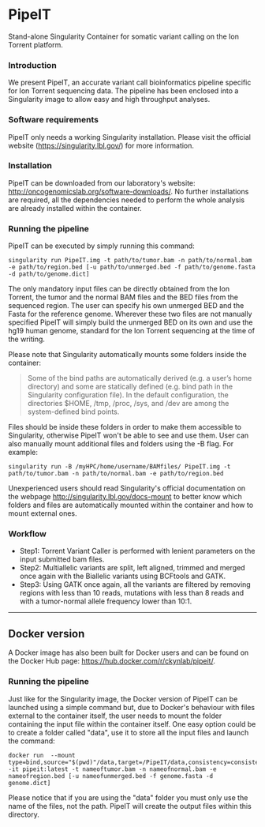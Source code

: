 # PipeIT
Stand-alone Singularity Container for somatic variant calling on the Ion Torrent platform.

### Introduction
We present PipeIT, an accurate variant call bioinformatics pipeline specific for Ion Torrent sequencing data. The pipeline has been enclosed into a Singularity image to allow easy and high throughput analyses.

### Software requirements
PipeIT only needs a working Singularity installation. Please visit the official website (https://singularity.lbl.gov/) for more information.

### Installation
PipeIT can be downloaded from our laboratory's website: http://oncogenomicslab.org/software-downloads/. 
No further installations are required, all the dependencies needed to perform the whole analysis are already installed within the container.

### Running the pipeline
PipeIT can be executed by simply running this command: 
```
singularity run PipeIT.img -t path/to/tumor.bam -n path/to/normal.bam -e path/to/region.bed [-u path/to/unmerged.bed -f path/to/genome.fasta -d path/to/genome.dict]
```
The only mandatory input files can be directly obtained from the Ion Torrent, the tumor and the normal BAM files and the BED files from the sequenced region. The user can specify his own unmerged BED and the Fasta for the reference genome. Wherever these two files are not manually specified PipeIT will simply build the unmerged BED on its own and use the hg19 human genome, standard for the Ion Torrent sequencing at the time of the writing.

Please note that Singularity automatically mounts some folders inside the container:
> Some of the bind paths are automatically derived (e.g. a user’s home directory) and some are statically defined (e.g. bind path in the Singularity configuration file). In the default configuration, the directories $HOME, /tmp, /proc, /sys, and /dev are among the system-defined bind points. 

Files should be inside these folders in order to make them accessible to Singularity, otherwise PipeIT won't be able to see and use them.
User can also manually mount additional files and folders using the -B flag. For example:
```
singularity run -B /myHPC/home/username/BAMfiles/ PipeIT.img -t path/to/tumor.bam -n path/to/normal.bam -e path/to/region.bed
```

Unexperienced users should read Singularity's official documentation on the webpage http://singularity.lbl.gov/docs-mount to better know which folders and files are automatically mounted within the container and how to mount external ones.

### Workflow
- Step1: Torrent Variant Caller is performed with lenient parameters on the input submitted bam files.
- Step2: Multiallelic variants are split, left aligned, trimmed and merged once again with the Biallelic variants using BCFtools and GATK.
- Step3: Using GATK once again, all the variants are filtered by removing regions with less than 10 reads, mutations with less than 8 reads and with a tumor-normal allele frequency lower than 10:1.

***

## Docker version
A Docker image has also been built for Docker users and can be found on the Docker Hub page: https://hub.docker.com/r/ckynlab/pipeit/.

### Running the pipeline
Just like for the Singularity image, the Docker version of PipeIT can be launched using a simple command but, due to Docker's behaviour with files external to the container itself, the user needs to mount the folder containing the input file within the container itself.
One easy option could be to create a folder called "data", use it to store all the input files and launch the command: 
```
docker run  --mount type=bind,source="$(pwd)"/data,target=/PipeIT/data,consistency=consistent -it pipeit:latest -t nameoftumor.bam -n nameofnormal.bam -e nameofregion.bed [-u nameofunmerged.bed -f genome.fasta -d genome.dict]
```
Please notice that if you are using the "data" folder you must only use the name of the files, not the path.
PipeIT will create the output files within this directory.

